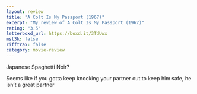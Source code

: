 ```yaml
---
layout: review
title: "A Colt Is My Passport (1967)"
excerpt: "My review of A Colt Is My Passport (1967)"
rating: "3.5"
letterboxd_url: https://boxd.it/3TdUwx
mst3k: false
rifftrax: false
category: movie-review
---
```


Japanese Spaghetti Noir?

Seems like if you gotta keep knocking your partner out to keep him safe, he isn’t a great partner
